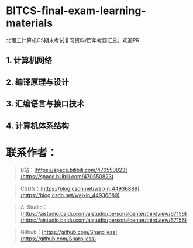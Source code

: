 # BITCS-final-exam-learning-materials
北理工计算机CS期末考试复习资料/历年考题汇总，欢迎PR

## 1. 计算机网络

## 2. 编译原理与设计

## 3. 汇编语言与接口技术

## 4. 计算机体系结构

# 联系作者：

> B站：[https://space.bilibili.com/470550823](https://space.bilibili.com/470550823)

> CSDN：[https://blog.csdn.net/weixin_44936889](https://blog.csdn.net/weixin_44936889)

> AI Studio：[https://aistudio.baidu.com/aistudio/personalcenter/thirdview/67156](https://aistudio.baidu.com/aistudio/personalcenter/thirdview/67156)

> Github：[https://github.com/Sharpiless](https://github.com/Sharpiless)
